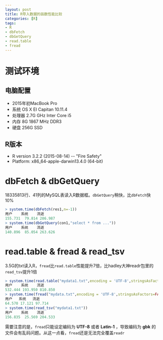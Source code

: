 ```yaml
---
layout: post
title: R导入数据的函数性能比较
categories: [R]
tags:
- R
- dbFetch
- dbGetQuery
- read.table
- fread
---
```


# 测试环境

## 电脑配置

- 2015年初MacBook Pro
- 系统 OS X EI Capitan 10.11.4
- 处理器 2.7G  GHz Inter Core i5
- 内存 8G 1867 MHz DDR3
- 硬盘 256G SSD

## R版本

- R version 3.2.2 (2015-08-14) -- "Fire Safety"
- Platform: x86_64-apple-darwin13.4.0 (64-bit)

# dbFetch & dbGetQuery

18335813行、41列的MySQL表读入R数据框。`dbGetQuery`稍快，比`dbFetch`快10%

```r
> system.time(dbFetch(res1,n=-1))
用户    系统    流逝
155.731  79.814 286.987
> system.time(dbGetQuery(con1,"select * from ..."))
用户    系统    流逝
140.896  85.054 263.626
```

# read.table & fread & read_tsv

3.5G的txt读入R，`fread`比`read.table`性能提升7倍，比hadley大神readr包里的`read_tsv`提升1倍

```r
> system.time(read.table("mydata1.txt",encoding = 'UTF-8',stringsAsFactors=FALSE,header=TRUE,sep='\t'))
用户    系统    流逝             
532.444 193.950 810.850
> system.time(fread("mydata.txt",encoding = 'UTF-8',stringsAsFactors=FALSE))
用户   系统   流逝
64.570 17.121 97.714
> system.time(read_tsv("mydata1.txt"))
用户    系统    流逝
156.835  25.569 204.533
```

需要注意的是，`fread`只能设定编码为 **UTF-8** 或者 **Latin-1** ，导致编码为 **gbk** 的文件会有乱码问题。从这一点看，`fread`还是无法完全覆盖`readr`
